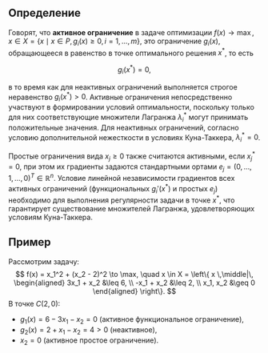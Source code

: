 ## Определение
Говорят, что **активное ограничение** в задаче оптимизации $f(x) \to \max$, $x \in X = \{x \mid x \in P, \, g_i(x) \geq 0, \, i = 1, \dots, m\}$, это ограничение $g_i(x)$, обращающееся в равенство в точке оптимального решения $x^*$, то есть

$$
g_i(x^*) = 0,
$$

в то время как для неактивных ограничений выполняется строгое неравенство $g_i(x^*) > 0$. Активные ограничения непосредственно участвуют в формировании условий оптимальности, поскольку только для них соответствующие множители Лагранжа $\lambda_i^*$ могут принимать положительные значения. Для неактивных ограничений, согласно условию дополнительной нежесткости в условиях Куна-Таккера, $\lambda_i^* = 0$.

Простые ограничения вида $x_j \geq 0$ также считаются активными, если $x_j^* = 0$, при этом их градиенты задаются стандартными ортами $e_j = (0, \dots, 1, \dots, 0)^T \in \mathbb{R}^n$. Условие линейной независимости градиентов всех активных ограничений (функциональных $g_i'(x^*)$ и простых $e_j$) необходимо для выполнения регулярности задачи в точке $x^*$, что гарантирует существование множителей Лагранжа, удовлетворяющих условиям Куна-Таккера.

## Пример
Рассмотрим задачу:
$$
f(x) = x_1^2 + (x_2 - 2)^2 \to \max, \quad x \in X = \left\{ x \,\middle|\, \begin{aligned} 3x_1 + x_2 &\leq 6, \\ -x_1 + x_2 &\leq 2, \\ x_1, x_2 &\geq 0 \end{aligned} \right\}.
$$
В точке $C(2, 0)$:
- $g_1(x) = 6 - 3x_1 - x_2 = 0$ (активное функциональное ограничение),
- $g_2(x) = 2 + x_1 - x_2 = 4 > 0$ (неактивное),
- $x_2 = 0$ (активное простое ограничение).